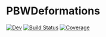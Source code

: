 # PBWDeformations

[![Dev](https://img.shields.io/badge/docs-dev-blue.svg)](https://a-rt.gitlab.io/PBWDeformations.jl/dev)
[![Build Status](https://gitlab.com/a-rt/PBWDeformations.jl/badges/master/pipeline.svg)](https://gitlab.com/a-rt/PBWDeformations.jl/pipelines)
[![Coverage](https://gitlab.com/a-rt/PBWDeformations.jl/badges/master/coverage.svg)](https://gitlab.com/a-rt/PBWDeformations.jl/commits/master)
